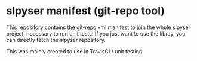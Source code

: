slpyser manifest (git-repo tool)
===

This repository contains the [git-repo][1] xml manifest to join the whole slpyser project, necessary to run unit tests.
If you just want to use the libray, you can directly fetch the slpyser repository.

This was mainly created to use in TravisCI / unit testing.


[1]: https://code.google.com/p/git-repo/
